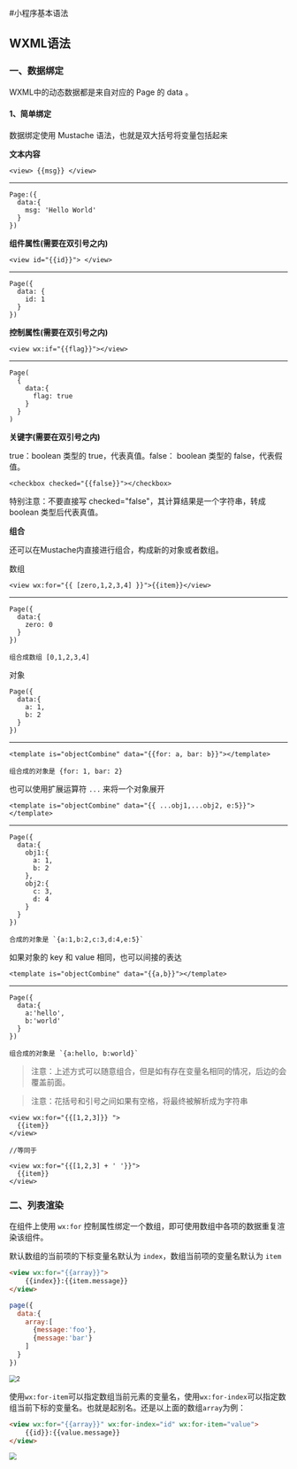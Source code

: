 #小程序基本语法

## WXML语法
### 一、数据绑定
WXML中的动态数据都是来自对应的 Page 的 data 。

#### 1、简单绑定

数据绑定使用 Mustache 语法，也就是双大括号将变量包括起来

**文本内容**

    <view> {{msg}} </view>
****
    Page:({
      data:{
        msg: 'Hello World'
      }
    })

**组件属性(需要在双引号之内)**

    <view id="{{id}}"> </view>
****
    Page({
      data: {
        id: 1
      }
    })

**控制属性(需要在双引号之内)**

    <view wx:if="{{flag}}"></view>
****
    Page(
      {
        data:{
          flag: true
        }
      }
    )

**关键字(需要在双引号之内)**

true：boolean 类型的 true，代表真值。false： boolean 类型的 false，代表假值。

    <checkbox checked="{{false}}"></checkbox>

特别注意：不要直接写 checked="false"，其计算结果是一个字符串，转成 boolean 类型后代表真值。

**组合**

还可以在Mustache内直接进行组合，构成新的对象或者数组。

数组

    <view wx:for="{{ [zero,1,2,3,4] }}">{{item}}</view>
****
    Page({
      data:{
        zero: 0
      }
    })
    
    组合成数组 [0,1,2,3,4]

对象

    Page({
      data:{
        a: 1,
        b: 2
      }
    })
****
    <template is="objectCombine" data="{{for: a, bar: b}}"></template>
    
    组合成的对象是 {for: 1, bar: 2}

也可以使用扩展运算符 `...` 来将一个对象展开

    <template is="objectCombine" data="{{ ...obj1,...obj2, e:5}}"></template>
****
    Page({
      data:{
        obj1:{
          a: 1,
          b: 2  
        },
        obj2:{
          c: 3,
          d: 4
        }
      }
    })
    
    合成的对象是 `{a:1,b:2,c:3,d:4,e:5}`

如果对象的 key 和 value 相同，也可以间接的表达

    <template is="objectCombine" data="{{a,b}}"></template>
****
    Page({
      data:{
        a:'hello',
        b:'world'
      }
    })
    
    组合成的对象是 `{a:hello, b:world}`



> 注意：上述方式可以随意组合，但是如有存在变量名相同的情况，后边的会覆盖前面。

> 注意：花括号和引号之间如果有空格，将最终被解析成为字符串

    <view wx:for="{{[1,2,3]}} ">
      {{item}}
    </view>
    
    //等同于
    
    <view wx:for="{{[1,2,3] + ' '}}">
      {{item}}
    </view>

### 二、列表渲染

在组件上使用 `wx:for` 控制属性绑定一个数组，即可使用数组中各项的数据重复渲染该组件。

默认数组的当前项的下标变量名默认为 `index`，数组当前项的变量名默认为 `item`

```html
<view wx:for="{{array}}">
	{{index}}:{{item.message}}
</view>
```

```javascript
page({
  data:{
    array:[
      {message:'foo'},
      {message:'bar'}
    ]
  }
})
```

<img src="C:\personalFiles\images\images\2.png" alt="2" style="zoom:80%;" />

使用`wx:for-item`可以指定数组当前元素的变量名，使用`wx:for-index`可以指定数组当前下标的变量名。也就是起别名。还是以上面的数组`array`为例：

```html
<view wx:for="{{array}}" wx:for-index="id" wx:for-item="value">
	{{id}}:{{value.message}}
</view>
```

<img src="C:\personalFiles\images\images\3.png" style="zoom:80%;" />